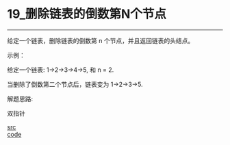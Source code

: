 # 19_删除链表的倒数第N个节点

---

给定一个链表，删除链表的倒数第 n 个节点，并且返回链表的头结点。

示例：

给定一个链表: 1->2->3->4->5, 和 n = 2.

当删除了倒数第二个节点后，链表变为 1->2->3->5.


解题思路:

双指针

[src](https://leetcode-cn.com/problems/remove-nth-node-from-end-of-list/) <br>
[code](code/19.c) <br>
